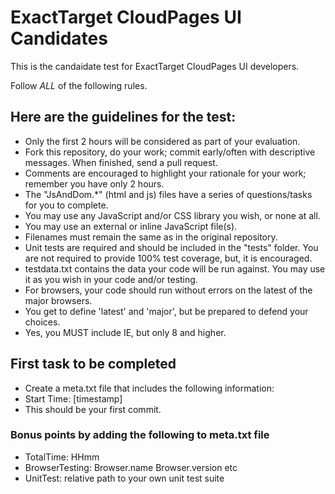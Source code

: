 # ExactTarget CloudPages UI Candidates 

This is the candaidate test for ExactTarget CloudPages UI developers.

Follow *ALL* of the following rules.

## Here are the guidelines for the test:
+ Only the first 2 hours will be considered as part of your evaluation.
+ Fork this repository, do your work; commit early/often with descriptive messages. When finished, send a pull request.
+ Comments are encouraged to highlight your rationale for your work; remember you have only 2 hours.
+ The "JsAndDom.*" (html and js) files have a series of questions/tasks for you to complete.
+ You may use any JavaScript and/or CSS library you wish, or none at all.
+ You may use an external or inline JavaScript file(s).
+ Filenames must remain the same as in the original repository.
+ Unit tests are required and should be included in the "tests" folder. You are not required to provide 100% test coverage, but, it is encouraged.
+ testdata.txt contains the data your code will be run against. You may use it as you wish in your code and/or testing.
+ For browsers, your code should run without errors on the latest of the major browsers.
+ You get to define 'latest' and 'major', but be prepared to defend your choices.
+ Yes, you MUST include IE, but only 8 and higher.

## First task to be completed
+ Create a meta.txt file that includes the following information:
+ Start Time: [timestamp]
+ This should be your first commit.

### Bonus points by adding the following to meta.txt file
+ TotalTime: HHmm
+ BrowserTesting: Browser.name Browser.version etc
+ UnitTest: relative path to your own unit test suite
